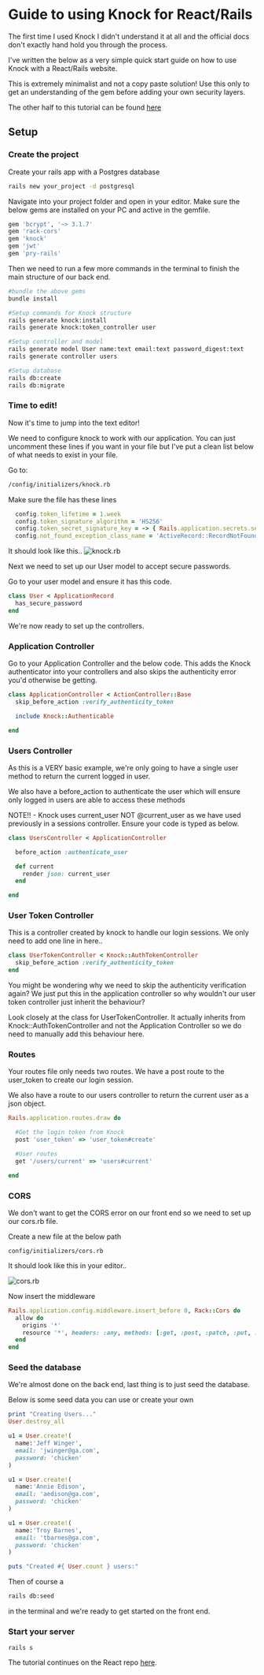 # Guide to using Knock for React/Rails

The first time I used Knock I didn't understand it at all and the official docs don't exactly hand hold you through the process.

I've written the below as a very simple quick start guide on how to use Knock with a React/Rails website.

This is extremely minimalist and not a copy paste solution! Use this only to get an understanding of the gem before adding your own security layers.

The other half to this tutorial can be found [here](https://github.com/Chris-Stevenson-Git/Knock-Example-React)

## Setup

### Create the project
Create your rails app with a Postgres database

```bash
rails new your_project -d postgresql
```
Navigate into your project folder and open in your editor. Make sure the below gems are installed on your PC and active in the gemfile.
```ruby
gem 'bcrypt', '~> 3.1.7'
gem 'rack-cors'
gem 'knock'
gem 'jwt'
gem 'pry-rails'
```

Then we need to run a few more commands in the terminal to finish the main structure of our back end.

```bash
#bundle the above gems
bundle install

#Setup commands for Knock structure
rails generate knock:install
rails generate knock:token_controller user

#Setup controller and model
rails generate model User name:text email:text password_digest:text
rails generate controller users

#Setup database
rails db:create
rails db:migrate
```

### Time to edit!
Now it's time to jump into the text editor!

We need to configure knock to work with our application. You can just uncomment these lines if you want in your file but I've put a clean list below of what needs to exist in your file.

Go to:
```bash
/config/initializers/knock.rb
```
Make sure the file has these lines
```rb
  config.token_lifetime = 1.week
  config.token_signature_algorithm = 'HS256'
  config.token_secret_signature_key = -> { Rails.application.secrets.secret_key_base }
  config.not_found_exception_class_name = 'ActiveRecord::RecordNotFound'
```
It should look like this..
![knock.rb](https://i.imgur.com/4LNowkb.png)

Next we need to set up our User model to accept secure passwords.

Go to your user model and ensure it has this code.
```rb
class User < ApplicationRecord
  has_secure_password
end
```
We're now ready to set up the controllers.

### Application Controller

Go to your Application Controller and the below code.
This adds the Knock authenticator into your controllers and also skips the authenticity error you'd otherwise be getting.

```rb
class ApplicationController < ActionController::Base
  skip_before_action :verify_authenticity_token

  include Knock::Authenticable

end
```

### Users Controller
As this is a VERY basic example, we're only going to have a single user method to return the current logged in user.

We also have a before_action to authenticate the user which will ensure only logged in users are able to access these methods

NOTE!! - Knock uses current_user NOT @current_user as we have used previously in a sessions controller. Ensure your code is typed as below.

```rb
class UsersController < ApplicationController

  before_action :authenticate_user

  def current
    render json: current_user
  end

end
```

### User Token Controller
This is a controller created by knock to handle our login sessions. We only need to add one line in here..
```rb
class UserTokenController < Knock::AuthTokenController
  skip_before_action :verify_authenticity_token
end
```

You might be wondering why we need to skip the authenticity verification again? We just put this in the application controller so why wouldn't our user token controller just inherit the behaviour?

Look closely at the class for UserTokenController. It actually inherits from Knock::AuthTokenController and not the Application Controller so we do need to manually add this behaviour here.


### Routes
Your routes file only needs two routes. We have a post route to the user_token to create our login session.

We also have a route to our users controller to return the current user as a json object.

```rb
Rails.application.routes.draw do

  #Get the login token from Knock
  post 'user_token' => 'user_token#create'

  #User routes
  get '/users/current' => 'users#current'

end
```

### CORS
We don't want to get the CORS error on our front end so we need to set up our cors.rb file.

Create a new file at the below path
```
config/initializers/cors.rb
```
It should look like this in your editor..

![cors.rb](https://i.imgur.com/xN1T7oD.png)

Now insert the middleware
```rb
Rails.application.config.middleware.insert_before 0, Rack::Cors do
  allow do
    origins '*'
    resource '*', headers: :any, methods: [:get, :post, :patch, :put, :delete]
  end
end
```

### Seed the database
We're almost done on the back end, last thing is to just seed the database.

Below is some seed data you can use or create your own
```rb
print "Creating Users..."
User.destroy_all

u1 = User.create!(
  name:'Jeff Winger',
  email: 'jwinger@ga.com',
  password: 'chicken'
)

u1 = User.create!(
  name:'Annie Edison',
  email: 'aedison@ga.com',
  password: 'chicken'
)

u1 = User.create!(
  name:'Troy Barnes',
  email: 'tbarnes@ga.com',
  password: 'chicken'
)

puts "Created #{ User.count } users:"
```

Then of course a
```bash
rails db:seed
```
in the terminal and we're ready to get started on the front end.

### Start your server
```
rails s
```

The tutorial continues on the React repo [here](https://github.com/Chris-Stevenson-Git/Knock-Example-React).
